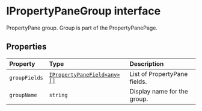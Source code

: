 # IPropertyPaneGroup interface





PropertyPane group. Group is part of the PropertyPanePage.




## Properties

| Property	   | Type	| Description|
|:-------------|:-------|:-----------|
|`groupFields`      | [`IPropertyPaneField<any>[]`](../sp-client-preview/ipropertypanefield.md) | List of PropertyPane fields. |
|`groupName`      | `string` | Display name for the group. |





